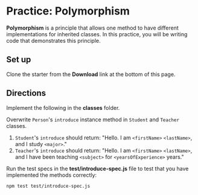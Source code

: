 # Practice: Polymorphism

**Polymorphism** is a principle that allows one method to have different
implementations for inherited classes. In this practice, you will be writing
code that demonstrates this principle.

## Set up

Clone the starter from the **Download** link at the bottom of this page.

## Directions

Implement the following in the **classes** folder.

Overwrite `Person`'s `introduce` instance method in `Student` and `Teacher`
classes.

1. `Student`'s `introduce` should return: "Hello. I am `<firstName>`
   `<lastName>`, and I study `<major>`."
2. `Teacher`'s `introduce` should return: "Hello. I am `<firstName>`
   `<lastName>`, and I have been teaching `<subject>` for `<yearsOfExperience>`
   years."

Run the test specs in the **test/introduce-spec.js** file to test that you
have implemented the methods correctly:

```shell
npm test test/introduce-spec.js
```
